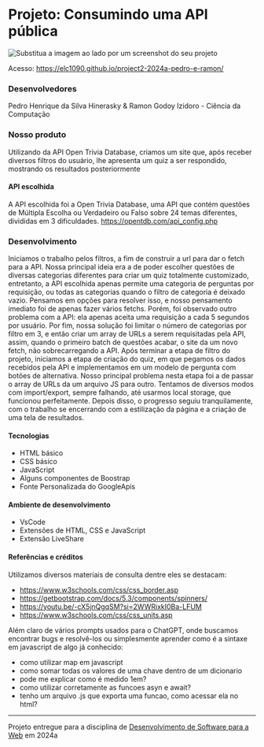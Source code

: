 # Projeto: Consumindo uma API pública

![Substitua a imagem ao lado por um screenshot do seu projeto](screenshot.gif "Screenshot do projeto")


Acesso: https://elc1090.github.io/project2-2024a-pedro-e-ramon/


### Desenvolvedores
Pedro Henrique da Silva Hinerasky 
&
Ramon Godoy Izidoro - Ciência da Computação

### Nosso produto

Utilizando da API Open Trivia Database, criamos um site que, após receber diversos filtros do usuário, lhe apresenta um quiz a ser respondido, mostrando os resultados posteriormente


#### API escolhida

A API escolhida foi a Open Trivia Database, uma API que contém questões de Múltipla Escolha ou Verdadeiro ou Falso sobre 24 temas diferentes, divididas em 3 dificuldades. https://opentdb.com/api_config.php

### Desenvolvimento

Iniciamos o trabalho pelos filtros, a fim de construir a url para dar o fetch para a API. Nossa principal ideia era a de poder escolher questões de diversas categorias diferentes para criar um quiz totalmente customizado, entretanto, a API escolhida apenas permite uma categoria de perguntas por requisição, ou todas as categorias quando o filtro de categoria é deixado vazio. Pensamos em opções para resolver isso, e nosso pensamento imediato foi de apenas fazer vários fetchs. Porém, foi observado outro problema com a API: ela apenas aceita uma requisição a cada 5 segundos por usuário. Por fim, nossa solução foi limitar o número de categorias por filtro em 3, e então criar um array de URLs a serem requisitadas pela API, assim, quando o primeiro batch de questões acabar, o site da um novo fetch, não sobrecarregando a API.
Após terminar a etapa de filtro do projeto, iniciamos a etapa de criação do quiz, em que pegamos os dados recebidos pela API e implementamos em um modelo de pergunta com botões de alternativa. Nosso principal problema nesta etapa foi a de passar o array de URLs da um arquivo JS para outro. Tentamos de diversos modos com import/export, sempre falhando, até usarmos local storage, que funcionou perfeitamente. Depois disso, o progresso seguiu tranquilamente, com o trabalho se encerrando com a estilização da página e a criação de uma tela de resultados.

#### Tecnologias

- HTML básico
- CSS básico
- JavaScript
- Alguns componentes de Boostrap
- Fonte Personalizada do GoogleApis

#### Ambiente de desenvolvimento

- VsCode
- Extensões de HTML, CSS e JavaScript
- Extensão LiveShare

#### Referências e créditos

Utilizamos diversos materiais de consulta dentre eles se destacam:

- https://www.w3schools.com/css/css_border.asp
- https://getbootstrap.com/docs/5.3/components/spinners/
- https://youtu.be/-cX5jnQgqSM?si=2WWRixkI0Ba-LFUM
- https://www.w3schools.com/css/css_units.asp

Além claro de vários prompts usados para o ChatGPT, onde buscamos encontrar bugs e resolvê-los ou simplesmente aprender como é a sintaxe em javascript de algo já conhecido:

- como utilizar map em javascript
- como somar todas os valores de uma chave dentro de um dicionario
- pode me explicar como é medido 1em?
- como utilizar corretamente as funcoes asyn e await?
- tenho um arquivo .js que exporta uma funcao, como acessar ela no html?

---
Projeto entregue para a disciplina de [Desenvolvimento de Software para a Web](http://github.com/andreainfufsm/elc1090-2024a) em 2024a
